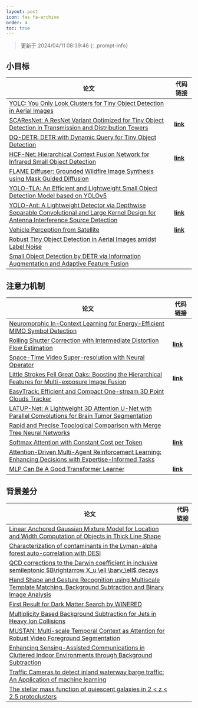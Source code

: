 ```yaml
---
layout: post
icon: fas fa-archive
order: 4
toc: true
---
```


> 更新于 2024/04/11 08:39:46
{: .prompt-info}

## 小目标

| 论文 | 代码链接 |
| --- | --- |
| [YOLC: You Only Look Clusters for Tiny Object Detection in Aerial Images](http://arxiv.org/abs/2404.06180v1) |  |
| [SCAResNet: A ResNet Variant Optimized for Tiny Object Detection in Transmission and Distribution Towers](http://arxiv.org/abs/2404.04179v1) | [**link**](https://github.com/lisavilalee/scaresnet_mmdet) |
| [DQ-DETR: DETR with Dynamic Query for Tiny Object Detection](http://arxiv.org/abs/2404.03507v1) |  |
| [HCF-Net: Hierarchical Context Fusion Network for Infrared Small Object Detection](http://arxiv.org/abs/2403.10778v1) | [**link**](https://github.com/zhengshuchen/hcfnet) |
| [FLAME Diffuser: Grounded Wildfire Image Synthesis using Mask Guided Diffusion](http://arxiv.org/abs/2403.03463v1) |  |
| [YOLO-TLA: An Efficient and Lightweight Small Object Detection Model based on YOLOv5](http://arxiv.org/abs/2402.14309v1) |  |
| [YOLO-Ant: A Lightweight Detector via Depthwise Separable Convolutional and Large Kernel Design for Antenna Interference Source Detection](http://arxiv.org/abs/2402.12641v1) | [**link**](https://github.com/scnu-rislab/yolo-ant) |
| [Vehicle Perception from Satellite](http://arxiv.org/abs/2402.00703v1) | [**link**](https://github.com/chenxi1510/vehicle-perception-from-satellite-videos) |
| [Robust Tiny Object Detection in Aerial Images amidst Label Noise](http://arxiv.org/abs/2401.08056v1) |  |
| [Small Object Detection by DETR via Information Augmentation and Adaptive Feature Fusion](http://arxiv.org/abs/2401.08017v1) |  |

## 注意力机制

| 论文 | 代码链接 |
| --- | --- |
| [Neuromorphic In-Context Learning for Energy-Efficient MIMO Symbol Detection](http://arxiv.org/abs/2404.06469v1) |  |
| [Rolling Shutter Correction with Intermediate Distortion Flow Estimation](http://arxiv.org/abs/2404.06350v1) | [**link**](https://github.com/ljzycmd/dfrsc) |
| [Space-Time Video Super-resolution with Neural Operator](http://arxiv.org/abs/2404.06036v1) |  |
| [Little Strokes Fell Great Oaks: Boosting the Hierarchical Features for Multi-exposure Image Fusion](http://arxiv.org/abs/2404.06033v2) | [**link**](https://github.com/zhiyingdu/bhfmef) |
| [EasyTrack: Efficient and Compact One-stream 3D Point Clouds Tracker](http://arxiv.org/abs/2404.05960v1) |  |
| [LATUP-Net: A Lightweight 3D Attention U-Net with Parallel Convolutions for Brain Tumor Segmentation](http://arxiv.org/abs/2404.05911v1) |  |
| [Rapid and Precise Topological Comparison with Merge Tree Neural Networks](http://arxiv.org/abs/2404.05879v1) |  |
| [Softmax Attention with Constant Cost per Token](http://arxiv.org/abs/2404.05843v1) | [**link**](https://github.com/glassroom/heinsen_attention) |
| [Attention-Driven Multi-Agent Reinforcement Learning: Enhancing Decisions with Expertise-Informed Tasks](http://arxiv.org/abs/2404.05840v1) |  |
| [MLP Can Be A Good Transformer Learner](http://arxiv.org/abs/2404.05657v1) | [**link**](https://github.com/sihaoevery/lambda_vit) |

## 背景差分

| 论文 | 代码链接 |
| --- | --- |
| [Linear Anchored Gaussian Mixture Model for Location and Width Computation of Objects in Thick Line Shape](http://arxiv.org/abs/2404.03043v2) |  |
| [Characterization of contaminants in the Lyman-alpha forest auto-correlation with DESI](http://arxiv.org/abs/2404.03003v2) |  |
| [QCD corrections to the Darwin coefficient in inclusive semileptonic $B\rightarrow X_u \ell \barν_\ell$ decays](http://arxiv.org/abs/2402.13805v2) |  |
| [Hand Shape and Gesture Recognition using Multiscale Template Matching, Background Subtraction and Binary Image Analysis](http://arxiv.org/abs/2402.09663v1) |  |
| [First Result for Dark Matter Search by WINERED](http://arxiv.org/abs/2402.07976v1) |  |
| [Multiplicity Based Background Subtraction for Jets in Heavy Ion Collisions](http://arxiv.org/abs/2402.10945v1) |  |
| [MUSTAN: Multi-scale Temporal Context as Attention for Robust Video Foreground Segmentation](http://arxiv.org/abs/2402.00918v1) |  |
| [Enhancing Sensing-Assisted Communications in Cluttered Indoor Environments through Background Subtraction](http://arxiv.org/abs/2401.05763v1) |  |
| [Traffic Cameras to detect inland waterway barge traffic: An Application of machine learning](http://arxiv.org/abs/2401.03070v1) |  |
| [The stellar mass function of quiescent galaxies in 2 < z < 2.5 protoclusters](http://arxiv.org/abs/2312.12380v1) |  |
